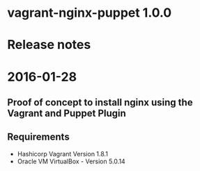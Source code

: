 # vagrant-nginx-puppet 1.0.0
# Release notes
# 2016-01-28

## Proof of concept to install nginx using the Vagrant and Puppet Plugin

Requirements
------------
- Hashicorp Vagrant Version 1.8.1
- Oracle VM VirtualBox - Version 5.0.14

